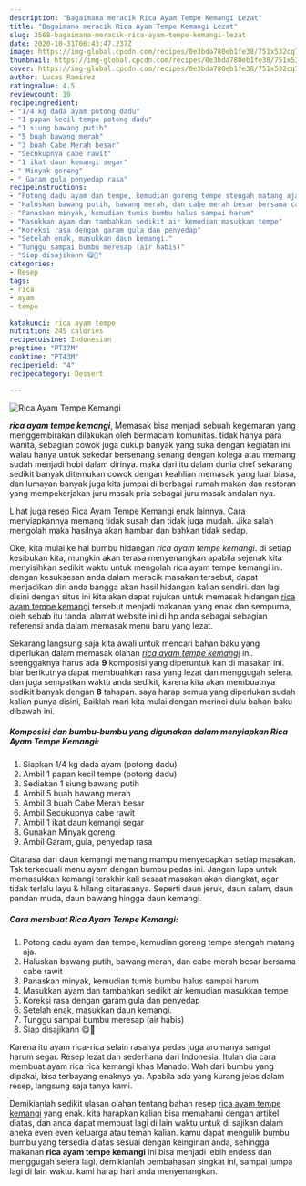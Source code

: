 ```yaml
---
description: "Bagaimana meracik Rica Ayam Tempe Kemangi Lezat"
title: "Bagaimana meracik Rica Ayam Tempe Kemangi Lezat"
slug: 2568-bagaimana-meracik-rica-ayam-tempe-kemangi-lezat
date: 2020-10-31T06:43:47.237Z
image: https://img-global.cpcdn.com/recipes/0e3bda780eb1fe38/751x532cq70/rica-ayam-tempe-kemangi-foto-resep-utama.jpg
thumbnail: https://img-global.cpcdn.com/recipes/0e3bda780eb1fe38/751x532cq70/rica-ayam-tempe-kemangi-foto-resep-utama.jpg
cover: https://img-global.cpcdn.com/recipes/0e3bda780eb1fe38/751x532cq70/rica-ayam-tempe-kemangi-foto-resep-utama.jpg
author: Lucas Ramirez
ratingvalue: 4.5
reviewcount: 10
recipeingredient:
- "1/4 kg dada ayam potong dadu"
- "1 papan kecil tempe potong dadu"
- "1 siung bawang putih"
- "5 buah bawang merah"
- "3 buah Cabe Merah besar"
- "Secukupnya cabe rawit"
- "1 ikat daun kemangi segar"
- " Minyak goreng"
- " Garam gula penyedap rasa"
recipeinstructions:
- "Potong dadu ayam dan tempe, kemudian goreng tempe stengah matang aja."
- "Haluskan bawang putih, bawang merah, dan cabe merah besar bersama cabe rawit"
- "Panaskan minyak, kemudian tumis bumbu halus sampai harum"
- "Masukkan ayam dan tambahkan sedikit air kemudian masukkan tempe"
- "Koreksi rasa dengan garam gula dan penyedap"
- "Setelah enak, masukkan daun kemangi."
- "Tunggu sampai bumbu meresap (air habis)"
- "Siap disajikann 😋🙌"
categories:
- Resep
tags:
- rica
- ayam
- tempe

katakunci: rica ayam tempe 
nutrition: 245 calories
recipecuisine: Indonesian
preptime: "PT37M"
cooktime: "PT43M"
recipeyield: "4"
recipecategory: Dessert

---
```



![Rica Ayam Tempe Kemangi](https://img-global.cpcdn.com/recipes/0e3bda780eb1fe38/751x532cq70/rica-ayam-tempe-kemangi-foto-resep-utama.jpg)

<b><i>rica ayam tempe kemangi</i></b>, Memasak bisa menjadi sebuah kegemaran yang menggembirakan dilakukan oleh bermacam komunitas. tidak hanya para wanita, sebagian cowok juga cukup banyak yang suka dengan kegiatan ini. walau hanya untuk sekedar bersenang senang dengan kolega atau memang sudah menjadi hobi dalam dirinya. maka dari itu dalam dunia chef sekarang sedikit banyak ditemukan cowok dengan keahlian memasak yang luar biasa, dan lumayan banyak juga kita jumpai di berbagai rumah makan dan restoran yang mempekerjakan juru masak pria sebagai juru masak andalan nya.

Lihat juga resep Rica Ayam Tempe Kemangi enak lainnya. Cara menyiapkannya memang tidak susah dan tidak juga mudah. Jika salah mengolah maka hasilnya akan hambar dan bahkan tidak sedap.

Oke, kita mulai ke hal bumbu hidangan <i>rica ayam tempe kemangi</i>. di setiap kesibukan kita, mungkin akan terasa menyenangkan apabila sejenak kita menyisihkan sedikit waktu untuk mengolah rica ayam tempe kemangi ini. dengan kesuksesan anda dalam meracik masakan tersebut, dapat menjadikan diri anda bangga akan hasil hidangan kalian sendiri. dan lagi disini dengan situs ini kita akan dapat rujukan untuk memasak hidangan <u>rica ayam tempe kemangi</u> tersebut menjadi makanan yang enak dan sempurna, oleh sebab itu tandai alamat website ini di hp anda sebagai sebagian referensi anda dalam memasak menu baru yang lezat.


Sekarang langsung saja kita awali untuk mencari bahan baku yang diperlukan dalam memasak olahan <u><i>rica ayam tempe kemangi</i></u> ini. seenggaknya harus ada <b>9</b> komposisi yang diperuntuk kan di masakan ini. biar berikutnya dapat membuahkan rasa yang lezat dan menggugah selera. dan juga sempatkan waktu anda sedikit, karena kita akan membuatnya sedikit banyak dengan <b>8</b> tahapan. saya harap semua yang diperlukan sudah kalian punya disini, Baiklah mari kita mulai dengan merinci dulu bahan baku dibawah ini.

<!--inarticleads1-->

##### Komposisi dan bumbu-bumbu yang digunakan dalam menyiapkan Rica Ayam Tempe Kemangi:

1. Siapkan 1/4 kg dada ayam (potong dadu)
1. Ambil 1 papan kecil tempe (potong dadu)
1. Sediakan 1 siung bawang putih
1. Ambil 5 buah bawang merah
1. Ambil 3 buah Cabe Merah besar
1. Ambil Secukupnya cabe rawit
1. Ambil 1 ikat daun kemangi segar
1. Gunakan  Minyak goreng
1. Ambil  Garam, gula, penyedap rasa


Citarasa dari daun kemangi memang mampu menyedapkan setiap masakan. Tak terkecuali menu ayam dengan bumbu pedas ini. Jangan lupa untuk memasukkan kemangi terakhir kali sesaat masakan akan diangkat, agar tidak terlalu layu &amp; hilang citarasanya. Seperti daun jeruk, daun salam, daun pandan muda, daun bawang hingga daun kemangi. 

<!--inarticleads2-->

##### Cara membuat Rica Ayam Tempe Kemangi:

1. Potong dadu ayam dan tempe, kemudian goreng tempe stengah matang aja.
1. Haluskan bawang putih, bawang merah, dan cabe merah besar bersama cabe rawit
1. Panaskan minyak, kemudian tumis bumbu halus sampai harum
1. Masukkan ayam dan tambahkan sedikit air kemudian masukkan tempe
1. Koreksi rasa dengan garam gula dan penyedap
1. Setelah enak, masukkan daun kemangi.
1. Tunggu sampai bumbu meresap (air habis)
1. Siap disajikann 😋🙌


Karena itu ayam rica-rica selain rasanya pedas juga aromanya sangat harum segar. Resep lezat dan sederhana dari Indonesia. Itulah dia cara membuat ayam rica rica kemangi khas Manado. Wah dari bumbu yang dipakai, bisa terbayang enaknya ya. Apabila ada yang kurang jelas dalam resep, langsung saja tanya kami. 

Demikianlah sedikit ulasan olahan tentang bahan resep <u>rica ayam tempe kemangi</u> yang enak. kita harapkan kalian bisa memahami dengan artikel diatas, dan anda dapat membuat lagi di lain waktu untuk di sajikan dalam aneka even even keluarga atau teman kalian. kamu dapat mengulik bumbu bumbu yang tersedia diatas sesuai dengan keinginan anda, sehingga makanan <b>rica ayam tempe kemangi</b> ini bisa menjadi lebih endess dan menggugah selera lagi. demikianlah pembahasan singkat ini, sampai jumpa lagi di lain waktu. kami harap hari anda menyenangkan.
